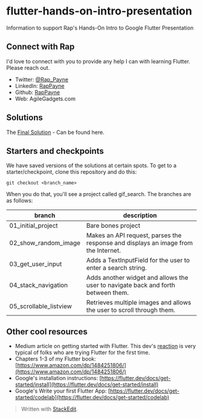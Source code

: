 
# flutter-hands-on-intro-presentation
Information to support Rap's Hands-On Intro to Google Flutter Presentation


## Connect with Rap
I'd love to connect with you to provide any help I can with learning Flutter. Please reach out.
- Twitter: [@Rap_Payne](https://twitter.com/Rap_Payne)
- LinkedIn: [RapPayne](https://www.linkedin.com/in/rappayne/)
- Github: [RapPayne](https://github.com/rapPayne)
- Web: AgileGadgets.com

## Solutions

The [Final Solution](solution) - Can be found here.

## Starters and checkpoints
We have saved versions of the solutions at certain spots. To get to a starter/checkpoint, clone this repository and do this:

    git checkout <branch_name>
When you do that, you'll see a project called gif_search. The branches are as follows:

|branch|description  |
|---|---|
| 01_initial_project | Bare bones project |
| 02_show_random_image | Makes an API request, parses the response and displays an image from the Internet.|
| 03_get_user_input | Adds a TextInputField for the user to enter a search string.|
| 04_stack_navigation | Adds another widget and allows the user to navigate back and forth between them.|
| 05_scrollable_listview | Retrieves multiple images and allows the user to scroll through them.|


## Other cool resources
- Medium article on getting started with Flutter. This dev's [reaction](https://medium.com/hackernoon/what-it-was-like-to-write-a-full-blown-flutter-app-330d8202825b) is very typical of folks who are trying Flutter for the first time.
- Chapters 1-3 of my Flutter book: [https://www.amazon.com/dp/1484251806/](https://www.amazon.com/dp/1484251806/)
- Google's installation instructions: [https://flutter.dev/docs/get-started/install](https://flutter.dev/docs/get-started/install)
- Google's Write your first Flutter App: [https://flutter.dev/docs/get-started/codelab](https://flutter.dev/docs/get-started/codelab)

> Written with [StackEdit](https://stackedit.io/).
<!--stackedit_data:
eyJoaXN0b3J5IjpbMTQ2OTY1MzgzNiwtMTIyNTUxNTc3NCw5ND
I1MTM2MjAsLTkxMDgwODI2NiwtMzYzOTUyMDE4LDEyNDk0NjMz
NDEsLTE2MzA1NzEyMzksMTg1ODI3NTI3M119
-->